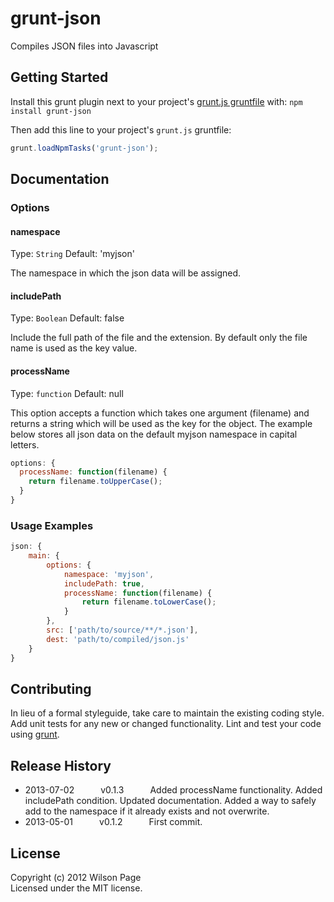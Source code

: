 # grunt-json

Compiles JSON files into Javascript

## Getting Started
Install this grunt plugin next to your project's [grunt.js gruntfile][getting_started] with: `npm install grunt-json`

Then add this line to your project's `grunt.js` gruntfile:

```javascript
grunt.loadNpmTasks('grunt-json');
```

[grunt]: http://gruntjs.com/
[getting_started]: https://github.com/gruntjs/grunt/blob/master/docs/getting_started.md

## Documentation

### Options

#### namespace
Type: `String`
Default: 'myjson'

The namespace in which the json data will be assigned.

#### includePath
Type: `Boolean`
Default: false

Include the full path of the file and the extension. By default only the file name is used as the key value.

#### processName
Type: `function`
Default: null

This option accepts a function which takes one argument (filename) and returns a string which will be used as the key for the object.  The example below stores all json data on the default myjson namespace in capital letters.

```js
options: {
  processName: function(filename) {
    return filename.toUpperCase();
  }
}
```

### Usage Examples

```js
json: {
    main: {
        options: {
            namespace: 'myjson',
            includePath: true,
            processName: function(filename) {
                return filename.toLowerCase();
            }
        },
        src: ['path/to/source/**/*.json'],
        dest: 'path/to/compiled/json.js'
    }
}
```

## Contributing
In lieu of a formal styleguide, take care to maintain the existing coding style. Add unit tests for any new or changed functionality. Lint and test your code using [grunt][grunt].

## Release History

 * 2013-07-02   v0.1.3   Added processName functionality. Added includePath condition. Updated documentation. Added a way to safely add to the namespace if it already exists and not overwrite.
 * 2013-05-01   v0.1.2   First commit.

## License
Copyright (c) 2012 Wilson Page  
Licensed under the MIT license.